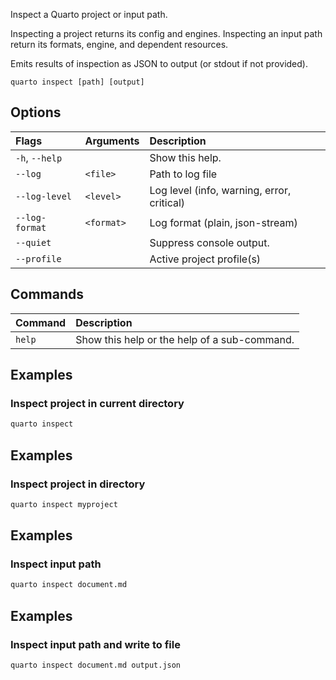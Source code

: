 Inspect a Quarto project or input path.

Inspecting a project returns its config and engines.
Inspecting an input path return its formats, engine, and dependent resources.

Emits results of inspection as JSON to output (or stdout if not provided).

``` {.bash}
quarto inspect [path] [output]
```


## Options

|Flags          |Arguments  |Description                                |
|:--------------|:----------|:------------------------------------------|
|`-h`, `--help` |           |Show this help.                            |
|`--log`        |`<file>`   |Path to log file                           |
|`--log-level`  |`<level>`  |Log level (info, warning, error, critical) |
|`--log-format` |`<format>` |Log format (plain, json-stream)            |
|`--quiet`      |           |Suppress console output.                   |
|`--profile`    |           |Active project profile(s)                  |
## Commands

|Command |Description                                  |
|:-------|:--------------------------------------------|
|`help`  |Show this help or the help of a sub-command. |


## Examples
### Inspect project in current directory

``` {.bash filename='Terminal'}
quarto inspect
```
## Examples
### Inspect project in directory

``` {.bash filename='Terminal'}
quarto inspect myproject
```
## Examples
### Inspect input path

``` {.bash filename='Terminal'}
quarto inspect document.md
```
## Examples
### Inspect input path and write to file

``` {.bash filename='Terminal'}
quarto inspect document.md output.json
```

